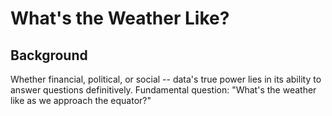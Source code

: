 # What's the Weather Like?

## Background

Whether financial, political, or social -- data's true power lies in its ability to answer questions definitively. Fundamental question: "What's the weather like as we approach the equator?"
